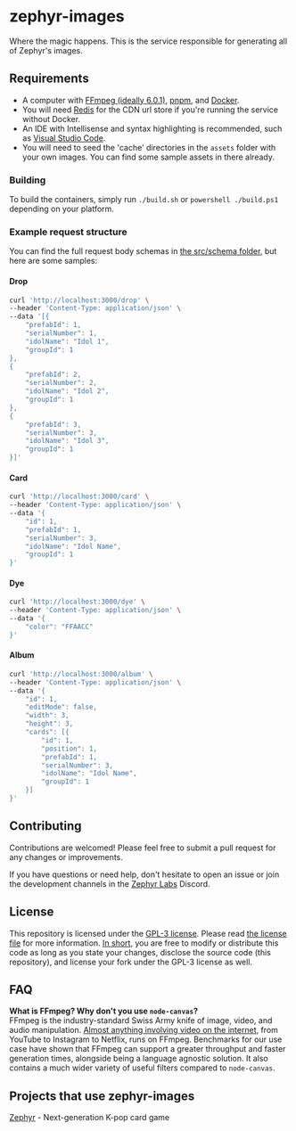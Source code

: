 # zephyr-images

Where the magic happens. This is the service responsible for generating all of Zephyr's images.

## Requirements

- A computer with [FFmpeg (ideally 6.0.1)](https://ffmpeg.org/download.html), [pnpm](https://pnpm.io/), and [Docker](https://www.docker.com/).
- You will need [Redis](https://redis.io/download/) for the CDN url store if you're running the service without Docker.
- An IDE with Intellisense and syntax highlighting is recommended, such as [Visual Studio Code](https://code.visualstudio.com/).
- You will need to seed the 'cache' directories in the `assets` folder with your own images. You can find some sample assets in there already.

### Building

To build the containers, simply run `./build.sh` or `powershell ./build.ps1` depending on your platform.

### Example request structure

You can find the full request body schemas in [the src/schema folder](src/schema), but here are some samples:

#### Drop

```bash
curl 'http://localhost:3000/drop' \
--header 'Content-Type: application/json' \
--data '[{
    "prefabId": 1,
    "serialNumber": 1,
    "idolName": "Idol 1",
    "groupId": 1
},
{
    "prefabId": 2,
    "serialNumber": 2,
    "idolName": "Idol 2",
    "groupId": 1
},
{
    "prefabId": 3,
    "serialNumber": 3,
    "idolName": "Idol 3",
    "groupId": 1
}]'
```

#### Card

```bash
curl 'http://localhost:3000/card' \
--header 'Content-Type: application/json' \
--data '{
    "id": 1,
    "prefabId": 1,
    "serialNumber": 3,
    "idolName": "Idol Name",
    "groupId": 1
}'
```

#### Dye

```bash
curl 'http://localhost:3000/dye' \
--header 'Content-Type: application/json' \
--data '{
    "color": "FFAACC"
}'
```

#### Album

```bash
curl 'http://localhost:3000/album' \
--header 'Content-Type: application/json' \
--data '{
    "id": 1,
    "editMode": false,
    "width": 3,
    "height": 3,
    "cards": [{
        "id": 1,
        "position": 1,
        "prefabId": 1,
        "serialNumber": 3,
        "idolName": "Idol Name",
        "groupId": 1
    }]
}'
```

## Contributing

Contributions are welcomed! Please feel free to submit a pull request for any changes or improvements.

If you have questions or need help, don't hesitate to open an issue or join the development channels in the [Zephyr Labs](https://discord.gg/zephyrlabs) Discord.

## License

This repository is licensed under the [GPL-3 license](https://opensource.org/license/gpl-3-0/). Please read [the license file](LICENSE) for more information. [In short](https://www.tldrlegal.com/license/gnu-general-public-license-v3-gpl-3), you are free to modify or distribute this code as long as you state your changes, disclose the source code (this repository), and license your fork under the GPL-3 license as well.

## FAQ

**What is FFmpeg? Why don't you use `node-canvas`?**\
FFmpeg is the industry-standard Swiss Army knife of image, video, and audio manipulation. [Almost anything involving video on the internet](https://twitter.com/FFmpeg/status/1710440696941809868), from YouTube to Instagram to Netflix, runs on FFmpeg. Benchmarks for our use case have shown that FFmpeg can support a greater throughput and faster generation times, alongside being a language agnostic solution. It also contains a much wider variety of useful filters compared to `node-canvas`.

## Projects that use zephyr-images

[Zephyr](https://zephyr.bot) - Next-generation K-pop card game
